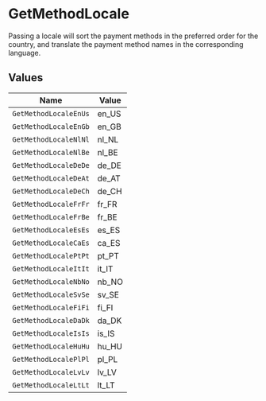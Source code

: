 # GetMethodLocale

Passing a locale will sort the payment methods in the preferred order
for the country, and translate the payment method names in the corresponding language.


## Values

| Name                  | Value                 |
| --------------------- | --------------------- |
| `GetMethodLocaleEnUs` | en_US                 |
| `GetMethodLocaleEnGb` | en_GB                 |
| `GetMethodLocaleNlNl` | nl_NL                 |
| `GetMethodLocaleNlBe` | nl_BE                 |
| `GetMethodLocaleDeDe` | de_DE                 |
| `GetMethodLocaleDeAt` | de_AT                 |
| `GetMethodLocaleDeCh` | de_CH                 |
| `GetMethodLocaleFrFr` | fr_FR                 |
| `GetMethodLocaleFrBe` | fr_BE                 |
| `GetMethodLocaleEsEs` | es_ES                 |
| `GetMethodLocaleCaEs` | ca_ES                 |
| `GetMethodLocalePtPt` | pt_PT                 |
| `GetMethodLocaleItIt` | it_IT                 |
| `GetMethodLocaleNbNo` | nb_NO                 |
| `GetMethodLocaleSvSe` | sv_SE                 |
| `GetMethodLocaleFiFi` | fi_FI                 |
| `GetMethodLocaleDaDk` | da_DK                 |
| `GetMethodLocaleIsIs` | is_IS                 |
| `GetMethodLocaleHuHu` | hu_HU                 |
| `GetMethodLocalePlPl` | pl_PL                 |
| `GetMethodLocaleLvLv` | lv_LV                 |
| `GetMethodLocaleLtLt` | lt_LT                 |